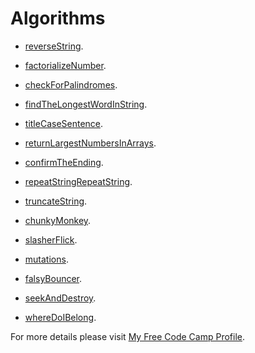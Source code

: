 # Algorithms
* [reverseString](https://www.freecodecamp.com/challenges/reverse-a-string#?solution=%0Afunction%20reverseString(str)%20%7B%0A%2F%2F%20%20%20var%20result%20%3D%20%22%22%3B%0A%2F%2F%20%20%20for(var%20i%20%3D%20str.length%3B%20i%3E%3D%200%3B%20i--)%7B%0A%2F%2F%20%20%20%20%20result%20%2B%3D%20str.charAt(i)%3B%0A%2F%2F%20%20%20%7D%0A%2F%2F%20%20%20return%20result%3B%0A%20%20var%20splitedString%20%3D%20%5B%5D%3B%0A%20%20var%20reversedString%20%3D%20%5B%5D%3B%0A%20%20splitedString%20%3D%20str.split(%22%22)%3B%0A%20%20reversedString%20%3D%20splitedString.reverse()%3B%0A%20%20return%20reversedString.join(%22%22)%3B%0A%7D%0A%0AreverseString(%22hello%22)%3B%0AreverseString(%22Greetings%20from%20Earth%22)%3B%0A).

* [factorializeNumber](https://www.freecodecamp.com/challenges/Factorialize%20a%20Number?solution=%0Afunction%20factorialize(num)%20%7B%0A%20%20if(num%20%3C%200)%7B%0A%20%20%20%20return%20-1%3B%0A%20%20%7D%20else%20if(num%20%3D%3D%3D%200)%20%7B%0A%20%20%20%20return%201%3B%0A%20%20%7D%20else%20%7B%0A%20%20%20%20return%20(num%20*%20factorialize(num%20-%201))%3B%0A%20%20%7D%0A%7D%0A%0Afactorialize(5)%3B%0A).

* [checkForPalindromes](https://www.freecodecamp.com/challenges/Check%20for%20Palindromes?solution=%0Afunction%20palindrome(str)%20%7B%0A%20%20%2F%2F%20Good%20luck!%0A%20%20%0A%20%20%20%20return%20str.replace(%2F%5B%5CW_%5D%2Fg%2C%20%27%27).toLowerCase()%20%3D%3D%3D%20str.replace(%2F%5B%5CW_%5D%2Fg%2C%20%27%27).toLowerCase().split(%27%27).reverse().join(%27%27)%3B%0A%20%20%0A%20%20%0A%7D%0A%0A%0A%0Apalindrome(%22_eye%22)%3B%0A).

* [findTheLongestWordInString](https://www.freecodecamp.com/challenges/Find%20the%20Longest%20Word%20in%20a%20String?solution=%0Afunction%20findLongestWord(str)%20%7B%0A%20%20str%20%3D%20str.split(%22%20%22).reduce(function%20(accumulator%2C%20currentValue)%20%7B%0A%20%20%20%20return%20accumulator.length%20%3E%20currentValue.length%20%3F%20accumulator%20%3A%20currentValue%3B%0A%20%20%20%20%7D)%3B%0A%20%20return%20str.length%3B%0A%7D%0A%0AfindLongestWord(%22The%20quick%20brown%20fox%20jumped%20over%20the%20lazy%20dog%22)%3B%0A).

* [titleCaseSentence](https://www.freecodecamp.com/challenges/Title%20Case%20a%20Sentence?solution=%0Afunction%20titleCase(str)%20%7B%0A%20%20return%20str.replace(%2F%5Cw%5CS*%2Fg%2C%20function(txt)%20%7B%0A%20%20%20%20return%20txt.charAt(0).toUpperCase()%20%2B%20txt.substr(1).toLowerCase()%3B%0A%20%20%7D)%3B%0A%7D%0A%0AtitleCase(%22I%27m%20a%20little%20tea%20pot%22)%3B%0A).

* [returnLargestNumbersInArrays](https://www.freecodecamp.com/challenges/Return%20Largest%20Numbers%20in%20Arrays?solution=%0Afunction%20largestOfFour(arr)%20%7B%0A%20%20%2F%2F%20You%20can%20do%20this!%0A%20%20var%20LargestArr%20%3D%20%5B%5D%3B%0A%20%20arr.map(function(val)%7B%0A%20%20%20%20var%20result%20%3D%20val.reduce(function(accumulator%2C%20currentValue)%7B%0A%20%20%20%20%20%20return%20(accumulator%20%3E%20currentValue%20%3F%20accumulator%20%3A%20currentValue)%3B%0A%20%20%20%20%20%20%7D)%3B%0A%20%20%20%20LargestArr.push(result)%3B%0A%20%20%20%20%7D)%3B%0A%20%20return%20LargestArr%3B%0A%20%20%7D%0A%0AlargestOfFour(%5B%5B4%2C%205%2C%201%2C%203%5D%2C%20%5B13%2C%2027%2C%2018%2C%2026%5D%2C%20%5B32%2C%2035%2C%2037%2C%2039%5D%2C%20%5B1000%2C%201001%2C%20857%2C%201%5D%5D)%3B%0A).

* [confirmTheEnding](https://www.freecodecamp.com/challenges/confirm-the-ending#?solution=%0Afunction%20confirmEnding(str%2C%20target)%20%7B%0A%20%20%2F%2F%20%22Never%20give%20up%20and%20good%20luck%20will%20find%20you.%22%0A%20%20%2F%2F%20--%20Falcor%0A%20%20return%20str.substring(str.length%20-%20target.length%2C%20str.length)%20%3D%3D%3D%20target%3B%0A%7D%0A%0AconfirmEnding(%22Bastian%22%2C%20%22n%22)%3B%0A).

* [repeatStringRepeatString](https://www.freecodecamp.com/challenges/repeat-a-string-repeat-a-string#?solution=%0Afunction%20repeatStringNumTimes(str%2C%20num)%20%7B%0A%20%20%2F%2F%20repeat%20after%20me%0A%20%20var%20repeatedStr%20%3D%20''%3B%0A%20%20if%20(num%20%3C%200)%20%7B%0A%20%20%20%20return%20repeatedStr%3B%0A%20%20%7D%20else%20%7B%0A%20%20%20%20for%20(var%20count%20%3D%200%3B%20count%20%3C%20num%3B%20count%2B%2B)%20%7B%0A%20%20%20%20%20%20repeatedStr%20%2B%3D%20str%3B%0A%20%20%20%20%7D%0A%20%20%7D%0A%20%20return%20repeatedStr%3B%0A%7D%0A%0ArepeatStringNumTimes(%22abc%22%2C%203)%3B%0A).

* [truncateString](https://www.freecodecamp.com/challenges/truncate-a-string#?solution=%0Afunction%20truncateString(str%2C%20num)%20%7B%0A%20%20%2F%2F%20Clear%20out%20that%20junk%20in%20your%20trunk%0A%20%20if%20(str.length%20%3C%3D%20num)%20%7B%0A%20%20%20%20return%20str%3B%0A%20%20%7D%20else%20%7B%0A%20%20%20%20return%20str.slice(0%2C%20num%20%3E%203%20%3F%20num%20-%203%20%3A%20num)%20%2B%20'...'%3B%0A%20%20%7D%0A%7D%0A%0AtruncateString(%22A-tisket%20a-tasket%20A%20green%20and%20yellow%20basket%22%2C%2011)%3B%0A).

* [chunkyMonkey](https://www.freecodecamp.com/challenges/chunky-monkey#?solution=function%20chunkArrayInGroups(arr%2C%20size)%20%7B%0A%20%20%2F%2F%20Break%20it%20up.%0A%20%20var%20result%20%3D%20%5B%5D%3B%0A%20%20for%20(var%20i%20%3D%200%3B%20i%20%3C%20arr.length%3B%20i%20%3D%20i%20%2B%20size)%20%7B%0A%20%20%20%20result.push(arr.slice(i%2C%20i%20%2B%20size))%3B%0A%20%20%7D%0A%20%20return%20result%3B%0A%7D%0A%0AchunkArrayInGroups(%5B'a'%2C%20'b'%2C%20'c'%2C%20'd'%5D%2C%202)%3B%0A).

* [slasherFlick](https://www.freecodecamp.com/challenges/slasher-flick#?solution=%0Afunction%20slasher(arr%2C%20howMany)%20%7B%0A%20%20%2F%2F%20it%20doesn't%20always%20pay%20to%20be%20first%0A%20%20arr.splice(0%2C%20howMany)%3B%0A%20%20return%20arr%3B%0A%7D%0A%0Aslasher(%5B1%2C%202%2C%203%5D%2C%202)%3B%0A).

* [mutations](https://www.freecodecamp.com/challenges/mutations#?solution=%0Afunction%20mutation(arr)%20%7B%0A%20%20var%20str0%20%3D%20arr%5B0%5D.toLowerCase().split('')%3B%0A%20%20var%20str1%20%3D%20arr%5B1%5D.toLowerCase().split('')%3B%0A%20%20var%20count%20%3D%200%3B%0A%20%20for%20(var%20i%20%3D%200%3B%20i%20%3C%20str1.length%3B%20i%2B%2B)%20%7B%0A%20%20%20%20if%20(str0.indexOf(str1%5Bi%5D)%20%3E%20-1)%20%7B%0A%20%20%20%20%20%20count%2B%2B%3B%0A%20%20%20%20%7D%0A%20%20%7D%0A%20%20return%20count%20%3D%3D%3D%20str1.length%3B%0A%7D%0A%0Amutation(%5B%22hello%22%2C%20%22hey%22%5D)%3B%0A).

* [falsyBouncer](https://www.freecodecamp.com/challenges/Falsy%20Bouncer?solution=%0Afunction%20bouncer(arr)%20%7B%0A%20%20%2F%2F%20Don%27t%20show%20a%20false%20ID%20to%20this%20bouncer.%0A%20%20return%20arr.filter(function(val)%20%7B%0A%20%20%20%20return%20!!val%3B%0A%20%20%7D)%3B%0A%7D%0A%0Abouncer(%5B7%2C%20%22ate%22%2C%20%22%22%2C%20false%2C%209%5D)%3B%0A).

* [seekAndDestroy](https://www.freecodecamp.com/challenges/Seek%20and%20Destroy?solution=%0Afunction%20destroyer(arr)%20%7B%0A%20%20%2F%2F%20Remove%20all%20the%20values%0A%20%20var%20args%20%3D%20Array.prototype.slice.call(arguments)%3B%0A%20%20return%20arr.filter(function(element)%20%7B%0A%20%20%20%20return%20args.indexOf(element)%20%3E%20-1%20%3F%20%27%27%20%3A%20element%3B%0A%20%20%7D)%3B%0A%7D%0A%0Adestroyer(%5B1%2C%202%2C%203%2C%201%2C%202%2C%203%5D%2C%202%2C%203)%3B%0A).

* [whereDoIBelong](https://www.freecodecamp.com/challenges/Where%20do%20I%20belong?solution=%0Afunction%20getIndexToIns(arr%2C%20num)%20%7B%0A%20%20%2F%2F%20Find%20my%20place%20in%20this%20sorted%20array.%0A%20%20arr.sort(function(a%2C%20b)%20%7B%0A%20%20%20%20return%20(a%20-%20b)%3B%0A%20%20%7D)%3B%0A%20%20for%20(var%20i%20%3D%200%3B%20i%20%3C%3D%20arr.length%3B%20i%2B%2B)%20%7B%0A%20%20%20%20if%20(num%20%3C%3D%20arr%5Bi%5D)%20%7B%0A%20%20%20%20%20%20return%20i%3B%0A%20%20%20%20%7D%0A%20%20%7D%0A%20%20return%20arr.length%3B%0A%7D%0A%0AgetIndexToIns(%5B40%2C%2060%5D%2C%2050)%3B%0A).

For more details please visit [My Free Code Camp Profile](https://www.freecodecamp.com/aadhikar).

<!-- 
* [link](url).
  -->